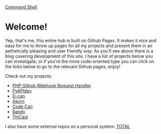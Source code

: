 [Command Shell](https://cmdshell.uk/grav/en)

# Welcome!

<div class="github-card" data-user="AnonyMouse-Box"></div>

<div class="badge-base LI-profile-badge" data-locale="en_US" data-size="large" data-theme="dark" data-type="VERTICAL" data-vanity="keith-clayton" data-version="v1"></div>
              
              

Yep, that's me, this entire hub is built on Github Pages. It makes it nice and easy for me to throw up pages for all my projects and present them in an aethetically pleasing and user friendly way. As you'll see above there is a blog covering development of this site, I have a list of projects below you can investigate, or if you're the more code-oriented type you can click on the links below to go to the relevant Github pages, enjoy!


Check out my projects:
* [PHP Github Webhook Request Handler](https://gist.github.com/AnonyMouse-Box/3f217cc8b1507ba6efcea336a037131a)
* [PyAPIdev](https://github.cmdshell.uk/pyAPIdev)
* [D-can](https://github.cmdshell.uk/D-can)
* [Akorn](https://github.cmdshell.uk/akorn)
* [Code Can](https://github.cmdshell.uk/code-can)
* [Randy](https://github.cmdshell.uk/randy)
* [TmCast](https://github.cmdshell.uk/tmcast)

I also have some external repos on a personal system:
[TOTAL](https://downbox.co.uk/gitlab/AnonyMouse/total)

<script src="//cdn.jsdelivr.net/github-cards/latest/widget.js"></script>
<script type="text/javascript" src="https://platform.linkedin.com/badges/js/profile.js" async defer></script>

